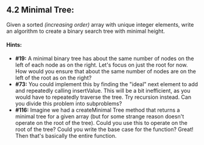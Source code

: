 ## 4.2 Minimal Tree: 

Given a sorted _(increasing order)_ array with unique integer elements, write an algorithm to create a binary search tree with minimal height.

#### Hints:
- **#19:** A minimal binary tree has about the same number of nodes on the left of each node as on the right. Let's focus on just the root for now. How would you ensure that about the
same number of nodes are on the left of the root as on the right?
- **#73:** You could implement this by finding the "ideal" next element to add and repeatedly calling insertValue. This will be a bit inefficient, as you would have to repeatedly traverse the tree. Try recursion instead. Can you divide this problem into subproblems?
- **#116:** Imagine we had a createMinimal Tree method that returns a minimal tree for a given array (but for some strange reason doesn't operate on the root of the tree). Could you use this to operate on the root of the tree? Could you write the base case for the function? Great! Then that's basically the entire function.